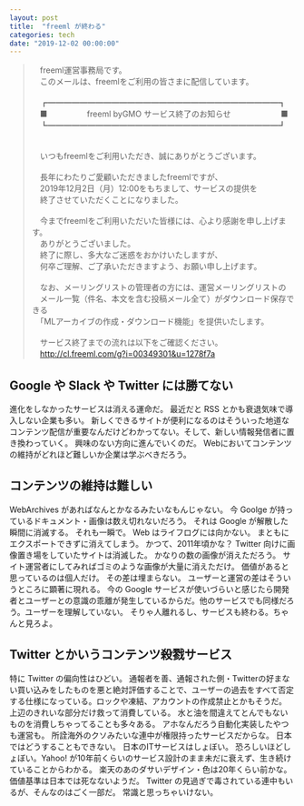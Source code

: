 ```yaml
---
layout: post
title:  "freeml が終わる"
categories: tech
date: "2019-12-02 00:00:00"
---
```


> 　freeml運営事務局です。<br>
> 　このメールは、freemlをご利用の皆さまに配信しています。<br>
> <br>
> 　┏━━━━━━━━━━━━━━━━━━━━━━━━━━━━━┓<br>
> 　■　　　　　freeml byGMO サービス終了のお知らせ　　　　　　 ■<br>
> 　┗━━━━━━━━━━━━━━━━━━━━━━━━━━━━━┛<br>
> <br>
> <br>
> 　いつもfreemlをご利用いただき、誠にありがとうございます。<br>
> <br>
> 　長年にわたりご愛顧いただきましたfreemlですが、<br>
> 　2019年12月2日（月）12:00をもちまして、サービスの提供を<br>
> 　終了させていただくことになりました。<br>
> <br>
> 　今までfreemlをご利用いただいた皆様には、心より感謝を申し上げます。<br>
> 　ありがとうございました。<br>
> 　終了に際し、多大なご迷惑をおかけいたしますが、<br>
> 　何卒ご理解、ご了承いただきますよう、お願い申し上げます。<br>
> <br>
> 　なお、メーリングリストの管理者の方には、運営メーリングリストの<br>
> 　メール一覧（件名、本文を含む投稿メール全て）がダウンロード保存できる<br>
> 　「MLアーカイブの作成・ダウンロード機能」を提供いたします。<br>
> <br>
> 　サービス終了までの流れは以下をご確認ください。<br>
> 　http://cl.freeml.com/g?i=00349301&u=1278f7a<br>

## Google や Slack や Twitter には勝てない
進化をしなかったサービスは消える運命だ。
最近だと RSS とかも衰退気味で導入しない企業も多い。
新しくできるサイトが便利になるのはそういった地道なコンテンツ配信が重要なんだけどわかってない。そして、新しい情報発信者に置き換わっていく。
興味のない方向に進んでいくのだ。
Webにおいてコンテンツの維持がどれほど難しいか企業は学ぶべきだろう。

## コンテンツの維持は難しい
WebArchives があればなんとかなるみたいなもんじゃない。
今 Goolge が持っているドキュメント・画像は数え切れないだろう。
それは Google が解散した瞬間に消滅する。
それも一瞬で。
Web はライフログには向かない。
まともにエクスポートできずに消えてしまう。
かつて、2011年頃かな？
Twitter 向けに画像置き場をしていたサイトは消滅した。
かなりの数の画像が消えただろう。
サイト運営者にしてみればゴミのような画像が大量に消えただけ。
価値があると思っているのは個人だけ。
その差は埋まらない。
ユーザーと運営の差はそういうところに顕著に現れる。
今の Google サービスが使いづらいと感じたら開発者とユーザーとの意識の乖離が発生しているからだ。他のサービスでも同様だろう。ユーザーを理解していない。
そりゃ人離れるし、サービスも終わる。ちゃんと見ろよ。

## Twitter とかいうコンテンツ殺戮サービス
特に Twitter の偏向性はひどい。
通報者を善、通報された側・Twitterの好まない買い込みをしたものを悪と絶対評価することで、ユーザーの過去をすべて否定する仕様になっている。ロックや凍結、アカウントの作成禁止とかもそうだ。
上辺のきれいな部分だけ救って消費している。
水と油を間違えてとんでもないものを消費しちゃってることも多々ある。
アホなんだろう自動化実装したやつも運営も。
所詮海外のクソみたいな連中が権限持ったサービスだからな。
日本ではどうすることもできない。
日本のITサービスはしょぼい。
恐ろしいほどしょぼい。Yahoo! が10年前くらいのサービス設計のまま未だに衰えず、生き続けていることからわかる。
楽天のあのダサいデザイン・色は20年くらい前かな。
価値基準は日本では死なないようだ。
Twitter の見過ぎで毒されている連中もいるが、そんなのはごく一部だ。
常識と思っちゃいけない。

